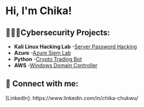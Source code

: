 <h1>Hi, I'm Chika! </h1>

<h2>👨🏾‍💻Cybersecurity Projects: </h2>

- <b>Kali Linux Hacking Lab</b>
  -[Server Password Hacking](https://github.com/chikachukwu11/Kali-Linux-Hacking-Lab)
- <b>Azure</b>
  -[Azure Siem Lab](https://github.com/chikachukwu11/Azure-Siem-Lab)
- <b>Python</b>
  -[Crypto Trading Bot](https://github.com/chikachukwu11/Crypto-Trading-Bot)
- <b>AWS</b>
  -[Windows Domain Controller](https://github.com/chikachukwu11/AWS-Lab)

<h2> 📲 Connect with me:</h2>
[LinkedIn]: https://www.linkedin.com/in/chika-chukwu/

  
